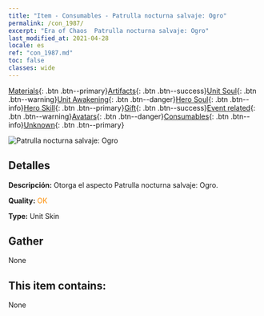 ```yaml
---
title: "Item - Consumables - Patrulla nocturna salvaje: Ogro"
permalink: /con_1987/
excerpt: "Era of Chaos  Patrulla nocturna salvaje: Ogro"
last_modified_at: 2021-04-28
locale: es
ref: "con_1987.md"
toc: false
classes: wide
---
```

 [Materials](/ItemsES/){: .btn .btn--primary}[Artifacts](/ItemsES/Artifacts/){: .btn .btn--success}[Unit Soul](/ItemsES/UnitSoul/){: .btn .btn--warning}[Unit Awakening](/ItemsES/UnitAwakening/){: .btn .btn--danger}[Hero Soul](/ItemsES/HeroSoul/){: .btn .btn--info}[Hero Skill](/ItemsES/HeroSkill/){: .btn .btn--primary}[Gift](/ItemsES/Gift/){: .btn .btn--success}[Event related](/ItemsES/Events/){: .btn .btn--warning}[Avatars](/ItemsES/Avatars/){: .btn .btn--danger}[Consumables](/ItemsES/Consumables/){: .btn .btn--info}[Unknown](/ItemsES/Unknown/){: .btn .btn--primary}

 ![Patrulla nocturna salvaje: Ogro](/images/u/ti_shirenmopifu.jpg)

## Detalles
 **Descripción:** Otorga el aspecto Patrulla nocturna salvaje: Ogro.

 **Quality:** <span style="color: #FF8C00">OK</span>

 **Type:** Unit Skin

## Gather

  None

## This item contains:

  None

